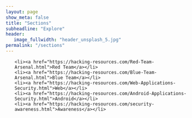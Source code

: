 ```yaml
---
layout: page
show_meta: false
title: "Sections"
subheadline: "Explore"
header:
   image_fullwidth: "header_unsplash_5.jpg"
permalink: "/sections"
---
```

<ul>

    <li><a href="https://hacking-resources.com/Red-Team-Arsenal.html">Red Team</a></li>
	<li><a href="https://hacking-resources.com/Blue-Team-Arsenal.html">Blue Team</a></li>
	<li><a href="https://hacking-resources.com/Web-Applications-Security.html">Web</a></li>
	<li><a href="https://hacking-resources.com/Android-Applications-Security.html">Android</a></li>
	<li><a href="https://hacking-resources.com/security-awareness.html">Awareness</a></li>
    
</ul>
